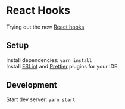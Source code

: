 # React Hooks

Trying out the new [React hooks](https://reactjs.org/docs/hooks-intro.html)  

## Setup

Install dependencies: `yarn install`  
Install [ESLint](https://marketplace.visualstudio.com/items?itemName=dbaeumer.vscode-eslint) and [Prettier](https://marketplace.visualstudio.com/items?itemName=esbenp.prettier-vscode) plugins for your IDE.

## Development

Start dev server: `yarn start`